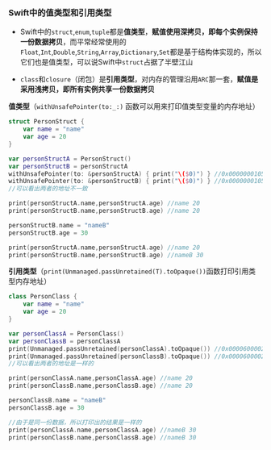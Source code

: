 ### Swift中的值类型和引用类型

* Swift中的`struct`,`enum`,`tuple`都是**值类型**，**赋值使用深拷贝，即每个实例保持一份数据拷贝**，而平常经常使用的`Float`,`Int`,`Double`,`String`,`Array`,`Dictionary`,`Set`都是基于结构体实现的，所以它们也是值类型，可以说Swift中`struct`占据了半壁江山

* `class`和`closure`（闭包）是**引用类型**，对内存的管理沿用`ARC`那一套，**赋值是采用浅拷贝，即所有实例共享一份数据拷贝**

  

**值类型**（`withUnsafePointer(to:_:)` 函数可以用来打印值类型变量的内存地址）

```swift
struct PersonStruct {
    var name = "name"
    var age = 20
}

var personStructA = PersonStruct()
var personStructB = personStructA
withUnsafePointer(to: &personStructA) { print("\($0)") } //0x00000001058cdc60
withUnsafePointer(to: &personStructB) { print("\($0)") } //0x00000001058cdc78
//可以看出两者的地址不一致

print(personStructA.name,personStructA.age) //name 20
print(personStructB.name,personStructB.age) //name 20

personStructB.name = "nameB"
personStructB.age = 30

print(personStructA.name,personStructA.age) //name 20
print(personStructB.name,personStructB.age) //nameB 30
```



**引用类型**（`print(Unmanaged.passUnretained(T).toOpaque())`函数打印引用类型内存地址）

```swift
class PersonClass {
    var name = "name"
    var age = 20
}

var personClassA = PersonClass()
var personClassB = personClassA
print(Unmanaged.passUnretained(personClassA).toOpaque()) //0x0000600002b12bb0
print(Unmanaged.passUnretained(personClassB).toOpaque()) //0x0000600002b12bb0
//可以看出两者的地址是一样的

print(personClassA.name,personClassA.age) //name 20
print(personClassB.name,personClassB.age) //name 20

personClassB.name = "nameB"
personClassB.age = 30

//由于是同一份数据，所以打印出的结果是一样的
print(personClassA.name,personClassA.age) //nameB 30
print(personClassB.name,personClassB.age) //nameB 30
```

